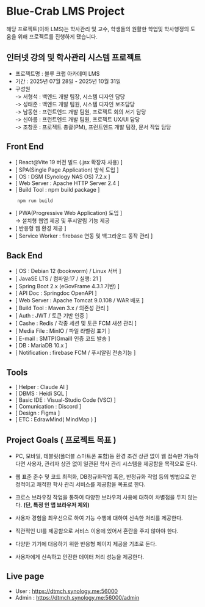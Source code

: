 # Blue-Crab LMS Project

해당 프로젝트(이하 LMS)는 학사관리 및 교수, 학생들의 원활한 학업및 학사행정의 도움을 위해 프로젝트를 진행하게 됐습니다.


## 인터넷 강의 및 학사관리 시스템 프로젝트
- 프로젝트명 : 블루 크랩 아카데미 LMS
- 기간 : 2025년 07월 28일 - 2025년 10월 31일
- 구성원   
-> 서형석 : 백엔드 개발 팀장, 시스템 디자인 담당   
-> 성태준 : 백엔드 개발 팀원, 시스템 디자인 보조담당   
-> 남동현 : 프런트엔드 개발 팀원, 프로젝트 회의 서기 담당    
-> 신아름 : 프런트엔드 개발 팀원, 프로젝트 UX/UI 담당   
-> 조창훈 : 프로젝트 총괄(PM), 프런트엔드 개발 팀장, 문서 작업 담당


## Front End
- [ React@Vite 19 버전 빌드 (.jsx 확장자 사용) ]   
- [ SPA(Single Page Application) 방식 도입 ]   
- [ OS : DSM (Synology NAS OS) 7.2.x ]   
- [ Web Server : Apache HTTP Server 2.4 ]   
- [ Build Tool : npm build package ]  

```cmd
    npm run build
```   

- [ PWA(Progressive Web Application) 도입 ]   
-> 설치형 웹앱 제공 및 푸시알림 기능 제공
- [ 반응형 웹 환경 제공 ]   
- [ Service Worker : firebase 연동 및 백그라운드 동작 관리 ]      


## Back End
- [ OS : Debian 12 (bookworm) / Linux 서버 ]   
- [ JavaSE LTS / 컴파일:17 / 실행: 21 ]   
- [ Spring Boot 2.x (eGovFrame 4.3.1 기반) ]   
- [ API Doc : Springdoc OpenAPI ]   
- [ Web Server : Apache Tomcat 9.0.108 / WAR 배포 ]   
- [ Build Tool : Maven 3.x / 의존성 관리 ]   
- [ Auth : JWT / 토큰 기반 인증 ]   
- [ Cashe : Redis / 각종 세션 및 토큰 FCM 새션 관리 ]   
- [ Media File : MinIO / 파일 라벨링 표기 ]   
- [ E-mail : SMTP(Gmail) 인증 코드 발송 ]   
- [ DB : MariaDB 10.x ]   
- [ Notification : firebase FCM / 푸시알림 전송기능 ]   


## Tools
- [ Helper : Claude AI ]
- [ DBMS : Heidi SQL ]
- [ Basic IDE : Visual-Studio Code (VSC) ]
- [ Comunication : Discord ]
- [ Design : Figma ]
- [ ETC : EdrawMind( MindMap ) ]


## Project Goals ( 프로젝트 목표 )
- PC, 모바일, 테블릿(폴더블 스마트폰 포함)등 환경 조건 상관 없이 웹 접속만 가능하다면 사용자, 관리자 상관 없이 일관된 학사 관리 시스템을 제공함을 목적으로 둔다.   

- 웹 표준 준수 및 코드 최적화, DB정규화작업 혹은, 반정규화 작업 등의 방법으로 안정적이고 쾌적한 학사 관리 서비스를 제공함을 목표로 한다.   

- 크로스 브라우징 작업을 통하여 다양한 브라우저 사용에 대하여 차별점을 두지 않는다.  **(단, 특정 인 앱 브라우저 제외)**    
  
- 사용자 경험을 최우선으로 하여 기능 수행에 대하여 신속한 처리를 제공한다.   

- 직관적인 UI를 제공함으로 서비스 이용에 있어서 혼란을 주지 않아야 한다.   

- 다양한 기기에 대응하기 위한 반응형 페이지 제공을 기초로 둔다.   

- 사용자에게 신속하고 안전한 데이터 처리 성능을 제공한다.   


## Live page
- User : https://dtmch.synology.me:56000   
- Admin : https://dtmch.synology.me:56000/admin   